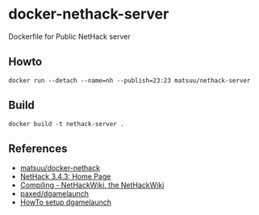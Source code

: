 docker-nethack-server
======================

Dockerfile for Public NetHack server

## Howto

    docker run --detach --name=nh --publish=23:23 matsuu/nethack-server

## Build

    docker build -t nethack-server .

## References

- [matsuu/docker-nethack](https://github.com/matsuu/docker-nethack)
- [NetHack 3.4.3: Home Page](http://www.nethack.org/)
- [Compiling - NetHackWiki, the NetHackWiki](http://nethackwiki.com/wiki/Compiling)
- [paxed/dgamelaunch](https://github.com/paxed/dgamelaunch)
- [HowTo setup dgamelaunch](http://nethackwiki.com/wiki/User:Paxed/HowTo_setup_dgamelaunch)
